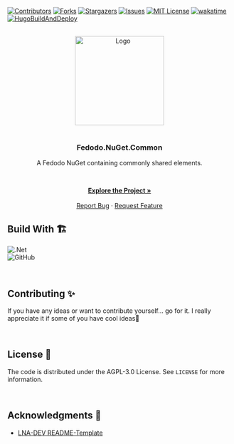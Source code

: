 <!-- VERSION: LNA-DEV-README-TEMPLATE V1.3 -->

[![Contributors][contributors-shield]][contributors-url]
[![Forks][forks-shield]][forks-url]
[![Stargazers][stars-shield]][stars-url]
[![Issues][issues-shield]][issues-url]
[![MIT License][license-shield]][license-url]
[![wakatime](https://wakatime.com/badge/github/Fedodo/Fedodo.NuGet.Common.svg?style=for-the-badge&logo=appveyor)](https://wakatime.com/badge/github/Fedodo/Fedodo.NuGet.Common.svg?style=for-the-badge&logo=appveyor)
[![HugoBuildAndDeploy](https://img.shields.io/github/actions/workflow/status/Fedodo/Fedodo.NuGet.Common/BuildAndDeploy.yaml?style=for-the-badge)](https://img.shields.io/github/actions/workflow/status/Fedodo/Fedodo.NuGet.Common/BuildAndDeploy.yaml?style=for-the-badge)

<!-- PROJECT LOGO -->
<br />
<div align="center">
  <a href="https://fedodo.org">
    <img src="https://fedodo.org/images/Fedodo%20Circle%20Dark.png" alt="Logo" width="200" height="200">
  </a>

<br>
<br>

### Fedodo.NuGet.Common

A Fedodo NuGet containing commonly shared elements.

<p align="center">

<br />

<a href="https://fedodo.org"><strong>Explore the Project »</strong></a>
<br />
<br />
<a href="https://github.com/Fedodo/Fedodo.NuGet.Common/issues">Report Bug</a>
·
<a href="https://github.com/Fedodo/Fedodo.NuGet.Common/issues">Request Feature</a>
  </p>
</div>

## Build With 🏗️

![.Net](https://img.shields.io/badge/.NET-5C2D91?style=for-the-badge&logo=.net&logoColor=white)  
![GitHub](https://img.shields.io/badge/github-%23121011.svg?style=for-the-badge&logo=github&logoColor=white)  

<br>

<!-- CONTRIBUTING -->
## Contributing ✨

If you have any ideas or want to contribute yourself... go for it. I really appreciate it if some of you have cool ideas🚀

<br>

<!-- LICENSE -->
## License 📝

The code is distributed under the AGPL-3.0 License. See `LICENSE` for more information.

<br>

<!-- ACKNOWLEDGMENTS -->
## Acknowledgments 🙏

- [LNA-DEV README-Template](https://github.com/lna-dev/README-Template)

<!-- MARKDOWN LINKS & IMAGES -->
[contributors-shield]: https://img.shields.io/github/contributors/Fedodo/Fedodo.NuGet.Common.svg?style=for-the-badge
[contributors-url]: https://github.com/Fedodo/Fedodo.NuGet.Common/graphs/contributors
[forks-shield]: https://img.shields.io/github/forks/Fedodo/Fedodo.NuGet.Common.svg?style=for-the-badge
[forks-url]: https://github.com/Fedodo/Fedodo.NuGet.Common/network/members
[stars-shield]: https://img.shields.io/github/stars/Fedodo/Fedodo.NuGet.Common.svg?style=for-the-badge
[stars-url]: https://github.com/Fedodo/Fedodo.NuGet.Common/stargazers
[issues-shield]: https://img.shields.io/github/issues/Fedodo/Fedodo.NuGet.Common.svg?style=for-the-badge
[issues-url]: https://github.com/Fedodo/Fedodo.NuGet.Common/issues
[license-shield]: https://img.shields.io/github/license/Fedodo/Fedodo.NuGet.Common.svg?style=for-the-badge
[license-url]: https://github.com/Fedodo/Fedodo.NuGet.Common/blob/master/LICENSE
